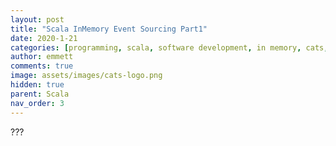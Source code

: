 ```yaml
---
layout: post
title: "Scala InMemory Event Sourcing Part1"
date: 2020-1-21
categories: [programming, scala, software development, in memory, cats, ref, event, sourcing]
author: emmett
comments: true
image: assets/images/cats-logo.png
hidden: true
parent: Scala
nav_order: 3
---
```

???